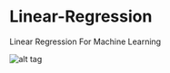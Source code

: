 # Linear-Regression
Linear Regression For Machine Learning


![alt tag]('https://2.bp.blogspot.com/-IWLM75dR-1Q/V8nLQQj_x8I/AAAAAAAAUvk/5uXsd0E1s_IqtakRe68OgNXp2UFgPAGnwCLcB/s640/linear_regression%2Bcartoon.png')
